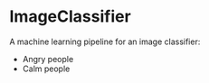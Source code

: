 ﻿# ImageClassifier

A machine learning pipeline for an image classifier:
- Angry people
- Calm people
